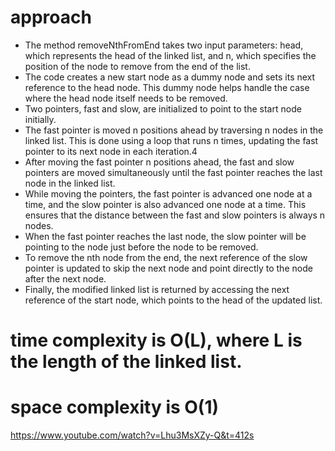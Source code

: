 # approach
* The method removeNthFromEnd takes two input parameters: head, which represents the head of the linked list, and n, which specifies the position of the node to remove from the end of the list.
* The code creates a new start node as a dummy node and sets its next reference to the head node. This dummy node helps handle the case where the head node itself needs to be removed.
* Two pointers, fast and slow, are initialized to point to the start node initially.
* The fast pointer is moved n positions ahead by traversing n nodes in the linked list. This is done using a loop that runs n times, updating the fast pointer to its next node in each iteration.4
* After moving the fast pointer n positions ahead, the fast and slow pointers are moved simultaneously until the fast pointer reaches the last node in the linked list.
* While moving the pointers, the fast pointer is advanced one node at a time, and the slow pointer is also advanced one node at a time. This ensures that the distance between the fast and slow pointers is always n nodes.
* When the fast pointer reaches the last node, the slow pointer will be pointing to the node just before the node to be removed.
* To remove the nth node from the end, the next reference of the slow pointer is updated to skip the next node and point directly to the node after the next node.
* Finally, the modified linked list is returned by accessing the next reference of the start node, which points to the head of the updated list.

#  time complexity  is O(L), where L is the length of the linked list.
#  space complexity is O(1) 

https://www.youtube.com/watch?v=Lhu3MsXZy-Q&t=412s
